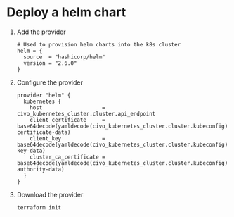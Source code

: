 # Deploy a helm chart

1. Add the provider
   ```
   # Used to provision helm charts into the k8s cluster
   helm = {
     source  = "hashicorp/helm"
     version = "2.6.0"
   }
   ```
2. Configure the provider
   ```
   provider "helm" {
     kubernetes {
       host                   = civo_kubernetes_cluster.cluster.api_endpoint
       client_certificate     = base64decode(yamldecode(civo_kubernetes_cluster.cluster.kubeconfig).users[0].user.client-certificate-data)
       client_key             = base64decode(yamldecode(civo_kubernetes_cluster.cluster.kubeconfig).users[0].user.client-key-data)
       cluster_ca_certificate = base64decode(yamldecode(civo_kubernetes_cluster.cluster.kubeconfig).clusters[0].cluster.certificate-authority-data)
     }
   }
   ```
3. Download the provider
   ```
   terraform init
   ```